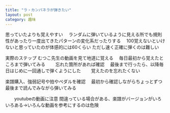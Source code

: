 ```yaml
---
title: "ラ・カンパネラが弾きたい"
layout: post
category: 趣味
---
```


思っていたよりも覚えやすい
　ランダムに弾いているように見える所でも規則性があったり一度出てきたパターンの変化系だったりする
　100覚えないといけないと思っていたのが体感的には60くらい
ただし速く正確に弾くのは難しい


実際のステップ
むつこ先生の動画を見て地道に覚える
　毎日最初から覚えたところまで弾いてみる
　　忘れた箇所があれば確認
　最後まで行ったら、以降毎日はじめに一回通しで弾くようにした
　　覚えたのを忘れたくない

楽譜購入、強弱記号や拍やペダルを確認
　最初から確認しながらちょっとずつ最後まで読んでみながら弾いてみる


　　youtubeの動画に注意 間違っている場合がある、楽譜がバージョンがいろいろある→いろんな動画を参考にするのは危険
